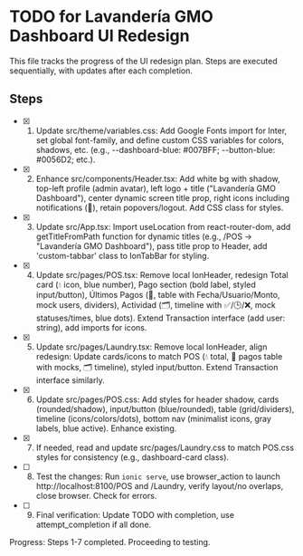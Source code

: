 # TODO for Lavandería GMO Dashboard UI Redesign

This file tracks the progress of the UI redesign plan. Steps are executed sequentially, with updates after each completion.

## Steps

- [x] 1. Update src/theme/variables.css: Add Google Fonts import for Inter, set global font-family, and define custom CSS variables for colors, shadows, etc. (e.g., --dashboard-blue: #007BFF; --button-blue: #0056D2; etc.).

- [x] 2. Enhance src/components/Header.tsx: Add white bg with shadow, top-left profile (admin avatar), left logo + title ("Lavandería GMO Dashboard"), center dynamic screen title prop, right icons including notifications (🔔), retain popovers/logout. Add CSS class for styles.

- [x] 3. Update src/App.tsx: Import useLocation from react-router-dom, add getTitleFromPath function for dynamic titles (e.g., /POS → "Lavandería GMO Dashboard"), pass title prop to Header, add 'custom-tabbar' class to IonTabBar for styling.

- [x] 4. Update src/pages/POS.tsx: Remove local IonHeader, redesign Total card (💧 icon, blue number), Pago section (bold label, styled input/button), Últimos Pagos (🧾, table with Fecha/Usuario/Monto, mock users, dividers), Actividad (🗂️, timeline with ✅/🕒/❌, mock statuses/times, blue dots). Extend Transaction interface (add user: string), add imports for icons.

- [x] 5. Update src/pages/Laundry.tsx: Remove local IonHeader, align redesign: Update cards/icons to match POS (💧 total, 🧾 pagos table with mocks, 🗂️ timeline), styled input/button. Extend Transaction interface similarly.

- [x] 6. Update src/pages/POS.css: Add styles for header shadow, cards (rounded/shadow), input/button (blue/rounded), table (grid/dividers), timeline (icons/colors/dots), bottom nav (minimalist icons, gray labels, blue active). Enhance existing.

- [x] 7. If needed, read and update src/pages/Laundry.css to match POS.css styles for consistency (e.g., dashboard-card class).

- [ ] 8. Test the changes: Run `ionic serve`, use browser_action to launch http://localhost:8100/POS and /Laundry, verify layout/no overlaps, close browser. Check for errors.

- [ ] 9. Final verification: Update TODO with completion, use attempt_completion if all done.

Progress: Steps 1-7 completed. Proceeding to testing.
